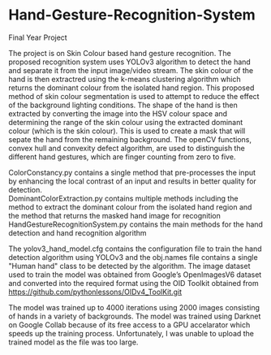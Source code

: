 # Hand-Gesture-Recognition-System
Final Year Project

The project is on Skin Colour based hand gesture recognition. The proposed recognition system uses YOLOv3 algorithm to detect the hand and separate it from the input image/video stream. The skin colour of the hand is then extractred using the k-means clustering algorithm which returns the dominant colour from the isolated hand region. This proposed method of skin colour segmentation is used to attempt to reduce the effect of the background lighting conditions. The shape of the hand is then extracted by converting the image into the HSV colour space and determining the range of the skin colour using the extracted dominant colour (which is the skin colour). This is used to create a mask that will sepate the hand from the remaining background. The openCV functions, convex hull and convexity defect algorithm, are used to distinguish the different hand gestures, which are finger counting from zero to five.


ColorConstancy.py contains a single method that pre-processes the input by enhancing the local contrast of an input and results in better quality for detection.  
DominantColorExtraction.py contains multiple methods including the method to extract the dominant colour from the isolated hand region and the method that returns the masked hand image for recognition
HandGestureRecognitionSystem.py contains the main methods for the hand detection and hand recognition algorithm

The yolov3_hand_model.cfg contains the configuration file to train the hand detection algorithm using YOLOv3 and the obj.names file contains a single "Human hand" class to be detected by the algorithm.
The image dataset used to train the model was obtained from Google’s OpenImagesV6 dataset and converted into the required format using the OID Toolkit obtained from https://github.com/pythonlessons/OIDv4_ToolKit.git

The model was trained up to 4000 iterations using 2000 images consisting of hands in a variety of backgrounds. The model was trained using Darknet on Google Collab because of its free access to a GPU accelarator which speeds up the training process.
Unfortunately, I was unable to upload the trained model as the file was too large.
